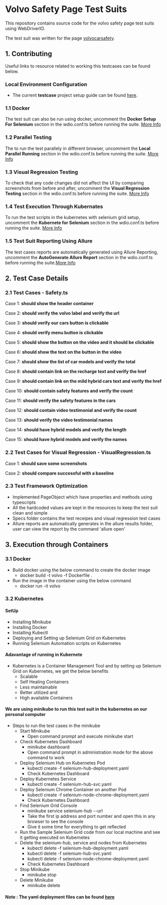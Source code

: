 # Volvo Safety Page Test Suits

This repository contains source code for the 
volvo safety page test suits using WebDriverIO.

The test suit was written for the page [volvocarsafety](https://www.volvocars.com/intl/v/car-safety/a-million-more).

## 1. Contributing

Useful links to resource related to working this testcases can be found below.

### Local Environment Configuration

* The current **testcase** project setup guide can be found [here](https://webdriver.io/docs/gettingstarted).


### 1.1 Docker 

 The test suit can also be run using docker, uncomment the **Docker Setup For Selenium** section in the wdio.conf.ts before running the suite. [More Info](https://webdriver.io/docs/wdio-docker-service)

### 1.2 Parallel Testing 

  The to run the test parallely in different browser, uncomment the **Local Parallel Running** section in the wdio.conf.ts before running the suite. [More Info](https://webdriver.io/docs/organizingsuites)

### 1.3 Visual Regression Testing

  To check that any code changes did not affect the UI by comparing screenshots from before and after, uncomment the **Visual Regression Testing** section in the wdio.conf.ts before running the suite. [More Info](https://webdriver.io/docs/wdio-image-comparison-service/)

### 1.4 Test Execution Through Kubernates

  To run the test scripts in the kubernetes with selenium grid setup, uncomment the **Kubernete for Selenium** section in the wdio.conf.ts before running the suite. [More Info](kubernate.md)

### 1.5 Test Suit Reporting Using Allure

  The test cases reports are automatically generated using Allure Reporting, uncomment the **AutoGenerate Allure Report** section in the wdio.conf.ts before running the suite.[More Info](https://webdriver.io/docs/allure-reporter/)


## 2. Test Case Details

### 2.1 Test Cases - Safety.ts

Case 1: **should show the header container**

Case 2: **should verify the volvo label and verify the url**

Case 3: **should verify our cars button is clickable**

Case 4: **should verify menu button is clickable**

Case 5: **should show the button on the video and it should be clickable**

Case 6: **should show the text on the button in the video**

Case 7: **should show the list of car models and verify the total**

Case 8: **should contain link on the recharge text and verify the href**

Case 9: **should contain link on the mild hybrid cars text and verify the href**

Case 10: **should contain safety features and verify the count**

Case 11: **should verify the safety features in the cars**

Case 12: **should contain video testimonial and verify the count**

Case 13: **should verify the video testimonial names**

Case 14: **should have hybrid models and verify the length**

Case 15: **should have hybrid models and verify the names**

### 2.2 Test Cases for Visual Regression - VisualRegression.ts

Case 1: **should save some screenshots**

Case 2: **should compare successful with a baseline**

### 2.3 Test Framework Optimization

- Implemented PageObject which have properties and methods  using typescripts
- All the hardcoded values are kept in the resources to keep the test suit clean and simple
- Specs folder contains the test receipes and visual regression test cases
- Allure reports are automatically generates in the allure results folder, user can view the report by the command 'allure open'


## 3. Execution through Containers

### 3.1 Docker

* Build docker using the below command to create the docker image
  - docker build -t volvo -f Dockerfile .
* Run the image in the container using the below command 
  - docker run -it volvo

### 3.2 Kubernetes
 
#### SetUp
- Installing Minikube 
- Installing Docker
- Installing Kubectl
- Deploying and Setting up Selenium Grid on Kubernetes
- Running Selenium Automation scripts on Kubernetes

#### Adavantage of running in Kubernete

- Kubernetes is a Container Management Tool and by setting   up Selenium Grid on Kubernetes, we get the below benefits
  - Scalable
  - Self Healing Containers
  - Less maintainable
  - Better utilized and 
  - High available Containers

#### We are using minikube to run this test suit in the kubernetes on our personal computer

- Steps to run the test cases in the minikube
  - Start Minikube
    - Open command prompt and execute minikube start
  - Check Kubernetes Dashboard
    - minikube dashboard 
    - Open command prompt in administration mode for the above command to work
  - Deploy Selenium Hub on Kubernetes Pod
    - kubectl create -f selenium-hub-deployment.yaml
    - Check Kubernetes Dashboard
  - Deploy Kubernetes Service
    - kubectl create -f selenium-hub-svc.yaml
  - Deploy Selenium Chrome Container on another Pod
    - kubectl create -f selenium-node-chrome-deployment.yaml
    - Check Kubernetes Dashboard
  - Find Selenium Grid Console 
    - minikube service selenium-hub --url
    - Take the first ip address and port number and open this in any browser to see the console
    - Give it some time for everything to get reflected
  - Run the Sample Selenium Grid code from our local machine and see it getting executed on Kubernetes
  - Delete the selenium-hub, service and nodes from Kubernetes
    - kubectl delete -f selenium-hub-deployment.yaml
    - kubectl delete -f selenium-hub-svc.yaml
    - kubectl delete -f selenium-node-chrome-deployment.yaml
    - Check Kubernetes Dashboard
  - Stop Minikube
    - minikube stop
  - Delete Minikube
    - minikube delete

#### Note : The yaml deployment files can be found [here](https://github.com/kubernetes/examples/tree/master/staging/selenium)
